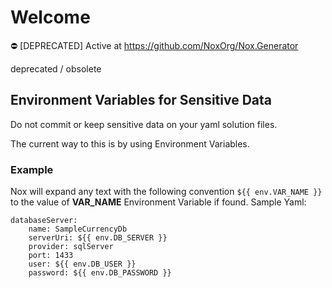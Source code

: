 # Welcome

:no_entry: [DEPRECATED] Active at https://github.com/NoxOrg/Nox.Generator

deprecated / obsolete

## Environment Variables for Sensitive Data

Do not commit or keep sensitive data on your yaml solution files.

The current way to this is by using Environment Variables.

### Example
Nox will expand any text with the following convention  ``${{ env.VAR_NAME }}`` to the value of **VAR_NAME** Environment Variable if found.
Sample Yaml:

    databaseServer:
        name: SampleCurrencyDb
        serverUri: ${{ env.DB_SERVER }}
        provider: sqlServer
        port: 1433
        user: ${{ env.DB_USER }}
        password: ${{ env.DB_PASSWORD }}
